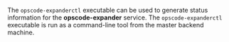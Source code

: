 The `opscode-expanderctl` executable can be used to generate status
information for the **opscode-expander** service. The
`opscode-expanderctl` executable is run as a command-line tool from the
master backend machine.
